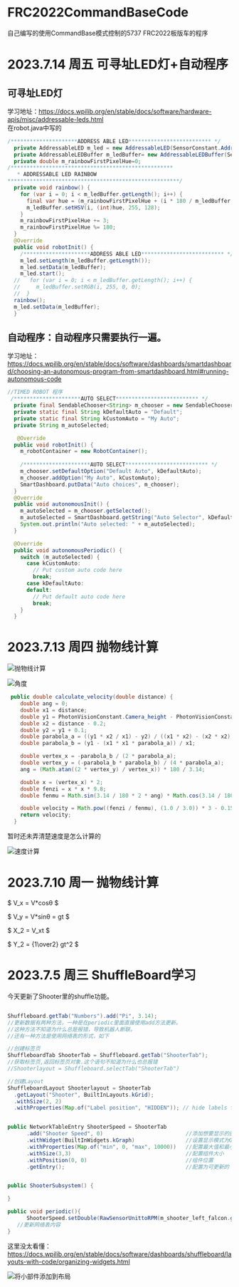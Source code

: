 # FRC2022CommandBaseCode
自己编写的使用CommandBase模式控制的5737 FRC2022板版车的程序
# 2023.7.14 周五 可寻址LED灯+自动程序
## 可寻址LED灯
学习地址：https://docs.wpilib.org/en/stable/docs/software/hardware-apis/misc/addressable-leds.html  
在robot.java中写的

```java
/*********************ADDRESS ABLE LED************************** */
  private AddressableLED m_led = new AddressableLED(SensorConstant.Addressable_LED);
  private AddressableLEDBuffer m_ledBuffer= new AddressableLEDBuffer(SensorConstant.Addressable_LED_Number);
  private double m_rainbowFirstPixelHue=0;
/***************************************************
   * ADDRESSABLE LED RAINBOW 
******************************************************/
  private void rainbow() {
    for (var i = 0; i < m_ledBuffer.getLength(); i++) {
      final var hue = (m_rainbowFirstPixelHue + (i * 180 / m_ledBuffer.getLength())) % 180;
      m_ledBuffer.setHSV(i, (int)hue, 255, 128);
    }
    m_rainbowFirstPixelHue += 3;
    m_rainbowFirstPixelHue %= 180;
  }
  @Override
  public void robotInit() {
    /*********************ADDRESS ABLE LED************************** */
    m_led.setLength(m_ledBuffer.getLength());
    m_led.setData(m_ledBuffer);
    m_led.start();
  //   for (var i = 0; i < m_ledBuffer.getLength(); i++) {
  //     m_ledBuffer.setRGB(i, 255, 0, 0);
  //  }
  rainbow();
  m_led.setData(m_ledBuffer);
  }
```
## 自动程序：自动程序只需要执行一遍。
学习地址：https://docs.wpilib.org/en/stable/docs/software/dashboards/smartdashboard/choosing-an-autonomous-program-from-smartdashboard.html#running-autonomous-code  
``` java
//TIMED ROBOT 程序
 /*********************AUTO SELECT************************** */
  private final SendableChooser<String> m_chooser = new SendableChooser<>();
  private static final String kDefaultAuto = "Default";
  private static final String kCustomAuto = "My Auto";
  private String m_autoSelected;

   @Override
  public void robotInit() {
    m_robotContainer = new RobotContainer();
    
    /*********************AUTO SELECT************************** */
    m_chooser.setDefaultOption("Default Auto", kDefaultAuto);
    m_chooser.addOption("My Auto", kCustomAuto);
    SmartDashboard.putData("Auto choices", m_chooser);
  }
  @Override
  public void autonomousInit() {
    m_autoSelected = m_chooser.getSelected();
    m_autoSelected = SmartDashboard.getString("Auto Selector", kDefaultAuto);
    System.out.println("Auto selected: " + m_autoSelected);
  }

  @Override
  public void autonomousPeriodic() {
    switch (m_autoSelected) {
      case kCustomAuto:
        // Put custom auto code here
        break;
      case kDefaultAuto:
      default:
        // Put default auto code here
        break;
    }
  }
```
# 2023.7.13 周四 抛物线计算

![抛物线计算](./Image/抛物线计算.png)

![角度](./Image/角度计算.png)

```java
 public double calculate_velocity(double distance) {
    double ang = 0;
    double x1 = distance;
    double y1 = PhotonVisionConstant.Camera_height - PhotonVisionConstant.Target_height;
    double x2 = distance - 0.2;
    double y2 = y1 + 0.1;
    double parabola_a = ((y1 * x2 / x1) - y2) / ((x1 * x2) - (x2 * x2));
    double parabola_b = (y1 - (x1 * x1 * parabola_a)) / x1;

    double vertex_x = -parabola_b / (2 * parabola_a);
    double vertex_y = (-parabola_b * parabola_b) / (4 * parabola_a);
    ang = (Math.atan((2 * vertex_y) / vertex_x)) * 180 / 3.14;

    double x = (vertex_x) * 2;
    double fenzi = x * x * 9.8;
    double fenmu = Math.sin(3.14 / 180 * 2 * ang) * Math.cos(3.14 / 180 * ang);

    double velocity = Math.pow((fenzi / fenmu), (1.0 / 3.0)) * 3 - 0.15;
    return velocity;
  }
```
暂时还未弄清楚速度是怎么计算的

![速度计算](./Image/速度计算.png)
# 2023.7.10 周一 抛物线计算

$ V_x = V*cosθ $

$ V_y = V*sinθ = gt $

$ X_2 = V_xt $

$ Y_2 = {1\over2} gt^2 $


# 2023.7.5 周三 ShuffleBoard学习
今天更新了Shooter里的shuffle功能。

```java

Shuffleboard.getTab("Numbers").add("Pi", 3.14);
//更新数据有两种方法，一种是在periodic里面直接使用add方法更新。
//这种方法不知道为什么总是报错，导致机器人断联。
//还有一种方法是使用网络表的形式，如下
```

``` java
//创建标签页
ShuffleboardTab ShooterTab = Shuffleboard.getTab("ShooterTab");
//获取标签页,返回标签页对象.这个语句不知道为什么也总报错
//Shooterlayout = Shuffleboard.selectTab("ShooterTab")

//创建Layout
ShuffleboardLayout Shooterlayout = ShooterTab
  .getLayout("Shooter", BuiltInLayouts.kGrid);
  .withSize(2, 2)
  .withProperties(Map.of("Label position", "HIDDEN")); // hide labels for commands;


public NetworkTableEntry ShooterSpeed = ShooterTab
      .add("Shooter Speed", 0)                          //添加想要显示的部件，初始化部件名称和初始值
      .withWidget(BuiltInWidgets.kGraph)                //设置显示模式为Graph(折线图)
      .withProperties(Map.of("min", 0, "max", 10000))   //配置最大值和最小值
      .withSize(3,3)                                    //配置组件大小
      .withPosition(0, 0)                               //组件位置
      .getEntry();                                      //配置为可更新的


public ShooterSubsystem() {

}

public void periodic(){
      ShooterSpeed.setDouble(RawSensorUnittoRPM(m_shooter_left_falcon.getSelectedSensorVelocity()));
   //更新网络表内容
}
 ```

 这里没太看懂：
 https://docs.wpilib.org/en/stable/docs/software/dashboards/shuffleboard/layouts-with-code/organizing-widgets.html

![将小部件添加到布局](./Image/将小部件添加到布局.png)
